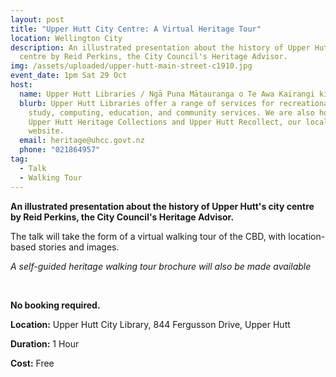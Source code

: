 ```yaml
---
layout: post
title: "Upper Hutt City Centre: A Virtual Heritage Tour"
location: Wellington City
description: An illustrated presentation about the history of Upper Hutt's city
  centre by Reid Perkins, the City Council's Heritage Advisor.
img: /assets/uploaded/upper-hutt-main-street-c1910.jpg
event_date: 1pm Sat 29 Oct
host:
  name: Upper Hutt Libraries / Ngā Puna Mātauranga o Te Awa Kairangi ki Uta
  blurb: Upper Hutt Libraries offer a range of services for recreational reading,
    study, computing, education, and community services. We are also home to the
    Upper Hutt Heritage Collections and Upper Hutt Recollect, our local history
    website.
  email: heritage@uhcc.govt.nz
  phone: "021864957"
tag:
  - Talk
  - Walking Tour
---
```

**An illustrated presentation about the history of Upper Hutt's city centre by Reid Perkins, the City Council's Heritage Advisor.** 

The talk will take the form of a virtual walking tour of the CBD, with location-based stories and images. 

*A self-guided heritage walking tour brochure will also be made available*

<br>

**No booking required.**

**Location:** Upper Hutt City Library, 844 Fergusson Drive, Upper Hutt

**Duration:** 1 Hour

**Cost:** Free